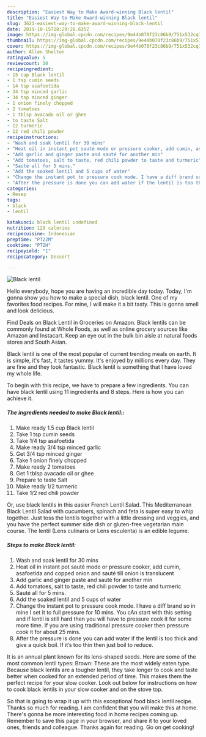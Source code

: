 ```yaml
---
description: "Easiest Way to Make Award-winning Black lentil"
title: "Easiest Way to Make Award-winning Black lentil"
slug: 3621-easiest-way-to-make-award-winning-black-lentil
date: 2019-10-15T18:29:28.635Z
image: https://img-global.cpcdn.com/recipes/9e44b070f23c86b9/751x532cq70/black-lentil-recipe-main-photo.jpg
thumbnail: https://img-global.cpcdn.com/recipes/9e44b070f23c86b9/751x532cq70/black-lentil-recipe-main-photo.jpg
cover: https://img-global.cpcdn.com/recipes/9e44b070f23c86b9/751x532cq70/black-lentil-recipe-main-photo.jpg
author: Allen Shelton
ratingvalue: 5
reviewcount: 10
recipeingredient:
- 15 cup Black lentil
- 1 tsp cumin seeds
- 14 tsp asafoetida
- 34 tsp minced garlic
- 34 tsp minced ginger
- 1 onion finely chopped
- 2 tomatoes
- 1 tblsp avacado oil or ghee
- to taste Salt
- 12 turmeric
- 12 red chili powder
recipeinstructions:
- "Wash and soak lentil for 30 mins"
- "Heat oil in instant pot sauté mode or pressure cooker, add cumin, asafoetida and copped onion and sauté till onion is translucent"
- "Add garlic and ginger paste and sauté for another min"
- "Add tomatoes, salt to taste, red chili powder to taste and turmeric"
- "Sauté all for 5 mins."
- "Add the soaked lentil and 5 cups of water"
- "Change the instant pot to pressure cook mode. I have a diff brand so in mine I set it to full pressure for 10 mins. You cAn start with this setting and if lentil is still hard then you will have to pressure cook it for some more time. If you are using traditional pressure cooker then pressure cook it for about 25 mins."
- "After the pressure is done you can add water if the lentil is too thick and give a quick boil. If it’s too thin then just boil to reduce."
categories:
- Resep
tags:
- black
- lentil

katakunci: black lentil undefined
nutrition: 129 calories
recipecuisine: Indonesian
preptime: "PT22M"
cooktime: "PT2H"
recipeyield: "1"
recipecategory: Dessert

---
```



![Black lentil](https://img-global.cpcdn.com/recipes/9e44b070f23c86b9/751x532cq70/black-lentil-recipe-main-photo.jpg)

Hello everybody, hope you are having an incredible day today. Today, I'm gonna show you how to make a special dish, black lentil. One of my favorites food recipes. For mine, I will make it a bit tasty. This is gonna smell and look delicious.

Find Deals on Black Lentil in Groceries on Amazon. Black lentils can be commonly found at Whole Foods, as well as online grocery sources like Amazon and Instacart. Keep an eye out in the bulk bin aisle at natural foods stores and South Asian.

Black lentil is one of the most popular of current trending meals on earth. It is simple, it's fast, it tastes yummy. It's enjoyed by millions every day. They are fine and they look fantastic. Black lentil is something that I have loved my whole life.


To begin with this recipe, we have to prepare a few ingredients. You can have black lentil using 11 ingredients and 8 steps. Here is how you can achieve it.

##### The ingredients needed to make Black lentil::

1. Make ready 1.5 cup Black lentil
1. Take 1 tsp cumin seeds
1. Take 1/4 tsp asafoetida
1. Make ready 3/4 tsp minced garlic
1. Get 3/4 tsp minced ginger
1. Take 1 onion finely chopped
1. Make ready 2 tomatoes
1. Get 1 tblsp avacado oil or ghee
1. Prepare to taste Salt
1. Make ready 1/2 turmeric
1. Take 1/2 red chili powder


Or, use black lentils in this easier French Lentil Salad. This Mediterranean Black Lentil Salad with cucumbers, spinach and feta is super easy to whip together. Just toss the lentils together with a little dressing and veggies, and you have the perfect summer side dish or gluten-free vegetarian main course. The lentil (Lens culinaris or Lens esculenta) is an edible legume. 

##### Steps to make Black lentil:

1. Wash and soak lentil for 30 mins
1. Heat oil in instant pot sauté mode or pressure cooker, add cumin, asafoetida and copped onion and sauté till onion is translucent
1. Add garlic and ginger paste and sauté for another min
1. Add tomatoes, salt to taste, red chili powder to taste and turmeric
1. Sauté all for 5 mins.
1. Add the soaked lentil and 5 cups of water
1. Change the instant pot to pressure cook mode. I have a diff brand so in mine I set it to full pressure for 10 mins. You cAn start with this setting and if lentil is still hard then you will have to pressure cook it for some more time. If you are using traditional pressure cooker then pressure cook it for about 25 mins.
1. After the pressure is done you can add water if the lentil is too thick and give a quick boil. If it’s too thin then just boil to reduce.


It is an annual plant known for its lens-shaped seeds. Here are some of the most common lentil types: Brown: These are the most widely eaten type. Because black lentils are a tougher lentil, they take longer to cook and taste better when cooked for an extended period of time. This makes them the perfect recipe for your slow cooker. Look out below for instructions on how to cook black lentils in your slow cooker and on the stove top. 

So that is going to wrap it up with this exceptional food black lentil recipe. Thanks so much for reading. I am confident that you will make this at home. There's gonna be more interesting food in home recipes coming up. Remember to save this page in your browser, and share it to your loved ones, friends and colleague. Thanks again for reading. Go on get cooking!
